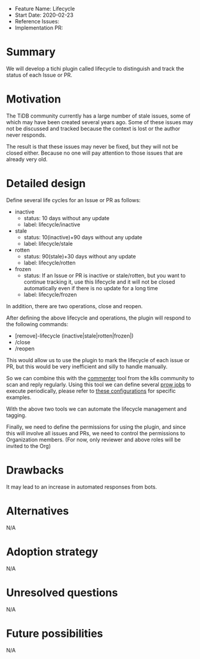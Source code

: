 - Feature Name: Lifecycle
- Start Date: 2020-02-23
- Reference Issues:
- Implementation PR:

# Summary

We will develop a tichi plugin called lifecycle to distinguish and track the status of each Issue or PR.

# Motivation

The TiDB community currently has a large number of stale issues, some of which may have been created several years ago. Some of these issues may not be discussed and tracked because the context is lost or the author never responds.

The result is that these issues may never be fixed, but they will not be closed either. Because no one will pay attention to those issues that are already very old.

# Detailed design

Define several life cycles for an Issue or PR as follows:

- inactive
  - status: 10 days without any update
  - label: lifecycle/inactive
- stale
  - status: 10(inactive)+90 days without any update
  - label: lifecycle/stale
- rotten
  - status: 90(stale)+30 days without any update
  - label: lifecycle/rotten
- frozen
  - status: If an Issue or PR is inactive or stale/rotten, but you want to continue tracking it, use this lifecycle and it will not be closed automatically even if there is no update for a long time
  - label: lifecycle/frozen

In addition, there are two operations, close and reopen.

After defining the above lifecycle and operations, the plugin will respond to the following commands:

- [remove]-lifecycle (inactive|stale|rotten|frozen|)
- /close
- /reopen

This would allow us to use the plugin to mark the lifecycle of each issue or PR, but this would be very inefficient and silly to handle manually.

So we can combine this with the [commenter](https://github.com/kubernetes/test-infra/tree/master/robots/commenter) tool from the k8s community to scan and reply regularly.
Using this tool we can define several [prow jobs](https://github.com/kubernetes/test-infra/blob/master/config/jobs/README.md#adding-or-updating-jobs) to execute periodically, please refer to [these configurations](https://github.com/ti-community-infra/configs/blob/main/prow/jobs/ti-community-infra/org/lifecycle-periodics.yaml) for specific examples.

With the above two tools we can automate the lifecycle management and tagging.

Finally, we need to define the permissions for using the plugin, and since this will involve all issues and PRs, we need to control the permissions to Organization members. (For now, only reviewer and above roles will be invited to the Org)

# Drawbacks

It may lead to an increase in automated responses from bots.

# Alternatives

N/A

# Adoption strategy

N/A

# Unresolved questions

N/A

# Future possibilities

N/A
